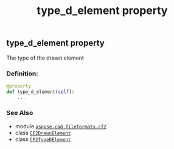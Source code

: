 ﻿---
title: type_d_element property
second_title: Aspose.CAD for Python via .NET API References
description: 
type: docs
weight: 40
url: /python-net/aspose.cad.fileformats.cf2/cf2drawnelement/type_d_element/
is_root: false
---

## type_d_element property


The type of the drawn element
### Definition:
```python
@property
def type_d_element(self):
    ...
```

### See Also
* module [`aspose.cad.fileformats.cf2`](../../)
* class [`CF2DrawnElement`](/cad/python-net/aspose.cad.fileformats.cf2/cf2drawnelement)
* class [`CF2TypeDElement`](/cad/python-net/aspose.cad.fileformats.cf2/cf2typedelement)
